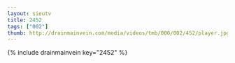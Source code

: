 ```yaml
--- 
layout: sieutv
title: 2452
tags: ["002"]
thumb: http://drainmainvein.com/media/videos/tmb/000/002/452/player.jpg
---
```

{% include drainmainvein key="2452" %} 
